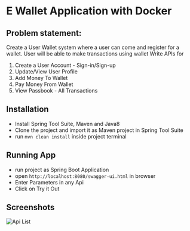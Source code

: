# E Wallet Application with Docker

## Problem statement:

Create a User Wallet system where a user can come and register for a wallet. User will be able
to make transactions using wallet
Write APIs for
1. Create a User Account - Sign-in/Sign-up
2. Update/View User Profile
3. Add Money To Wallet
4. Pay Money From Wallet
5. View Passbook - All Transactions

## Installation

- Install Spring Tool Suite, Maven and Java8
- Clone the project and import it as Maven project in Spring Tool Suite
- run `mvn clean install` inside project terminal

## Running App
- run project as Spring Boot Application
- open `http://localhost:8080/swagger-ui.html` in browser
- Enter Parameters in any Api
- Click on Try it Out

## Screenshots

![Api List](screenshots/apiList.PNG)

